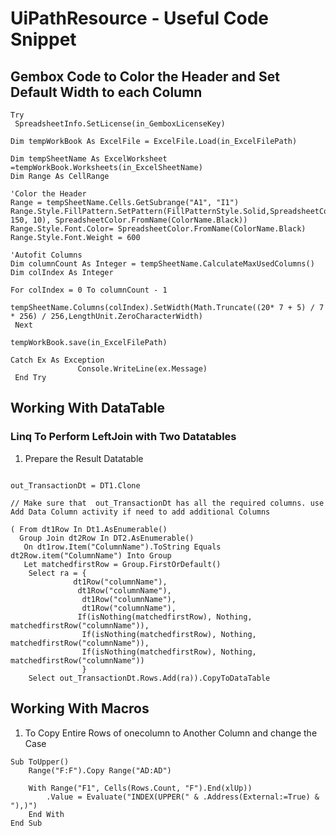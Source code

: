 # UiPathResource - Useful Code Snippet

 ## Gembox Code to Color the Header and Set Default Width to each Column
``` VB.Net
Try
 SpreadsheetInfo.SetLicense(in_GemboxLicenseKey)
 
Dim tempWorkBook As ExcelFile = ExcelFile.Load(in_ExcelFilePath)

Dim tempSheetName As ExcelWorksheet =tempWorkBook.Worksheets(in_ExcelSheetName)
Dim Range As CellRange
																
'Color the Header
Range = tempSheetName.Cells.GetSubrange("A1", "I1")
Range.Style.FillPattern.SetPattern(FillPatternStyle.Solid,SpreadsheetColor.FromArgb(255, 150, 10), SpreadsheetColor.FromName(ColorName.Black))				
Range.Style.Font.Color= SpreadsheetColor.FromName(ColorName.Black)
Range.Style.Font.Weight = 600

'Autofit Columns
Dim columnCount As Integer = tempSheetName.CalculateMaxUsedColumns()
Dim colIndex As Integer 

For colIndex = 0 To columnCount - 1
            tempSheetName.Columns(colIndex).SetWidth(Math.Truncate((20* 7 + 5) / 7 * 256) / 256,LengthUnit.ZeroCharacterWidth)
 Next
 
tempWorkBook.save(in_ExcelFilePath) 

Catch Ex As Exception
               Console.WriteLine(ex.Message)
 End Try           
```


## Working With DataTable 

### Linq To Perform LeftJoin with Two Datatables

1. Prepare the Result Datatable 
	
``` Linq

out_TransactionDt = DT1.Clone

// Make sure that  out_TransactionDt has all the required columns. use Add Data Column activity if need to add additional Columns

( From dt1Row In Dt1.AsEnumerable()
  Group Join dt2Row In DT2.AsEnumerable()
   On dt1row.Item("ColumnName").ToString Equals dt2Row.item("ColumnName") Into Group
   Let matchedfirstRow = Group.FirstOrDefault()
    Select ra = { 
		      dt1Row("columnName"),
			   dt1Row("columnName"),
			    dt1Row("columnName"),
				dt1Row("columnName"),
			   If(isNothing(matchedfirstRow), Nothing, matchedfirstRow("columnName")),
			    If(isNothing(matchedfirstRow), Nothing, matchedfirstRow("columnName")),
				If(isNothing(matchedfirstRow), Nothing, matchedfirstRow("columnName"))
				}
	Select out_TransactionDt.Rows.Add(ra)).CopyToDataTable
```

## Working With Macros

1. To Copy Entire Rows of onecolumn to Another Column and change the Case
``` VBA
Sub ToUpper()
    Range("F:F").Copy Range("AD:AD")

    With Range("F1", Cells(Rows.Count, "F").End(xlUp))
        .Value = Evaluate("INDEX(UPPER(" & .Address(External:=True) & "),)")
    End With
End Sub

```




